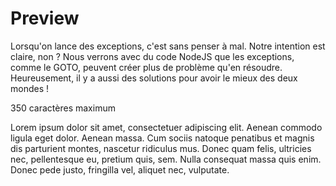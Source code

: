 # Preview

[](https://blog.octo.com/les-exceptions-ou-le-retour-du-goto)

Lorsqu'on lance des exceptions, c'est sans penser à mal. Notre intention est claire, non ? Nous verrons avec du code NodeJS que les exceptions, comme le GOTO, peuvent créer plus de problème qu'en résoudre. Heureusement, il y a aussi des solutions pour avoir le mieux des deux mondes !

350 caractères maximum

Lorem ipsum dolor sit amet, consectetuer adipiscing elit. Aenean commodo ligula eget dolor. Aenean massa. Cum sociis natoque penatibus et magnis dis parturient montes, nascetur ridiculus mus. Donec quam felis, ultricies nec, pellentesque eu, pretium quis, sem. Nulla consequat massa quis enim. Donec pede justo, fringilla vel, aliquet nec, vulputate.
